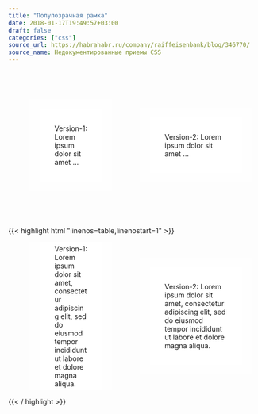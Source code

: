 ```yaml
---
title: "Полупозрачная рамка"
date: 2018-01-17T19:49:57+03:00
draft: false
categories: ["css"]
source_url: https://habrahabr.ru/company/raiffeisenbank/blog/346770/
source_name: Недокументированные приемы CSS
---
```

<style>
  .inline {
    display: flex;
  }
  .parent {
    width: 100%;
    height: 300px;
    display: flex;
    align-items: center;
    justify-content: center;
    overflow: auto;
    background-image: url('/pics/brick-wall.jpg');
    background-size: cover;
    background-repeat: no-repeat;
  }
  .frame {
    width: 50%;
    padding: 20px;
    background-color: rgba(255, 255, 255, 0.5);
  }
  .block-v1 {
    padding: 30px;
    background-color: white;
  }
  .block-v2 {
    width: 50%;
    padding: 30px;
    border: 20px solid hsla(0,0%, 100%, 0.5);
    background-color: white;
    background-clip: padding-box;
  }
</style>


<div class="inline">
  <div class="parent">
    <div class="frame">
      <div class="block-v1">
        Version-1: Lorem ipsum dolor sit amet ...
      </div>
    </div>
  </div>

  <div class="parent">
    <div class="block-v2">
      Version-2: Lorem ipsum dolor sit amet ...
    </div>
  </div>
</div>

<!--more-->

{{< highlight html "linenos=table,linenostart=1" >}}
<style>
  .inline {
    display: flex;
  }
  .parent {
    width: 100%;
    height: 300px;
    display: flex;
    align-items: center;
    justify-content: center;
    overflow: auto;
    background-image: url('/pics/brick-wall.jpg');
    background-size: cover;
    background-repeat: no-repeat;
  }
  .frame {
    width: 50%;
    padding: 20px;
    background-color: rgba(255, 255, 255, 0.5);
  }
  .block-v1 {
    padding: 30px;
    background-color: white;
  }
  .block-v2 {
    width: 50%;
    padding: 30px;
    border: 20px solid hsla(0,0%, 100%, 0.5);
    background-color: white;
    background-clip: padding-box;
  }
</style>


<div class="inline">
  <div class="parent">
    <div class="frame">
      <div class="block-v1">
        Version-1: Lorem ipsum dolor sit amet, consectetur adipiscing elit, sed do eiusmod tempor incididunt ut labore et dolore magna aliqua.
      </div>
    </div>
  </div>

  <div class="parent">
    <div class="block-v2">
      Version-2: Lorem ipsum dolor sit amet, consectetur adipiscing elit, sed do eiusmod tempor incididunt ut labore et dolore magna aliqua.
    </div>
  </div>
</div>

{{< / highlight >}}
